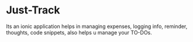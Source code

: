 # Just-Track
Its an ionic application helps in managing expenses, logging info, reminder, thoughts, code snippets, also helps u manage your TO-DOs.
